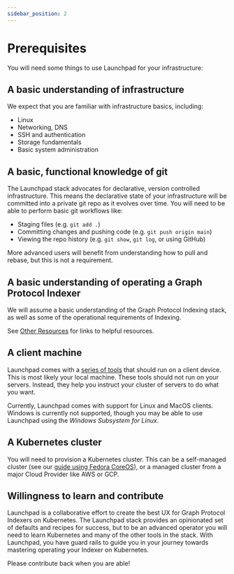 ```yaml
---
sidebar_position: 2
---
```

# Prerequisites

You will need some things to use Launchpad for your infrastructure:

## A basic understanding of infrastructure

We expect that you are familiar with infrastructure basics, including:

- Linux
- Networking, DNS
- SSH and authentication
- Storage fundamentals
- Basic system administration

## A basic, functional knowledge of git

The Launchpad stack advocates for declarative, version controlled infrastructure. This means the declarative state of your infrastructure will be committed into a private git repo as it evolves over time. You will need to be able to perform basic git workflows like:

- Staging files (e.g. `git add .`)
- Committing changes and pushing code (e.g. `git push origin main`)
- Viewing the repo history (e.g. `git show`, `git log`, or using GitHub)

More advanced users will benefit from understanding how to pull and rebase, but this is not a requirement.

## A basic understanding of operating a Graph Protocol Indexer

We will assume a basic understanding of the Graph Protocol Indexing stack, as well as some of the operational requirements of Indexing.

See [Other Resources](other-resources) for links to helpful resources.

## A client machine

Launchpad comes with a [series of tools](client-side-tooling) that should run on a client device. This is most likely your local machine. These tools should not run on your servers. Instead, they help you instruct your cluster of servers to do what you want.

Currently, Launchpad comes with support for Linux and MacOS clients. Windows is currently not supported, though you may be able to use Launchpad using the *Windows Subsystem for Linux*.

## A Kubernetes cluster 

You will need to provision a Kubernetes cluster. This can be a self-managed cluster (see our [guide using Fedora CoreOS](guides/install-fcos)), or a managed cluster from a major Cloud Provider like AWS or GCP.

## Willingness to learn and contribute

Launchpad is a collaborative effort to create the best UX for Graph Protocol Indexers on Kubernetes. The Launchpad stack provides an opinionated set of defaults and recipes for success, but to be an advanced operator you will need to learn Kubernetes and many of the other tools in the stack. With Launchpad, you have guard rails to guide you in your journey towards mastering operating your Indexer on Kubernetes.

Please contribute back when you are able!